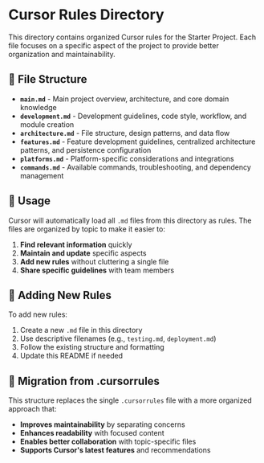 # Cursor Rules Directory

This directory contains organized Cursor rules for the Starter Project. Each file focuses on a specific aspect of the project to provide better organization and maintainability.

## 📁 File Structure

- **`main.md`** - Main project overview, architecture, and core domain knowledge
- **`development.md`** - Development guidelines, code style, workflow, and module creation
- **`architecture.md`** - File structure, design patterns, and data flow
- **`features.md`** - Feature development guidelines, centralized architecture patterns, and persistence configuration
- **`platforms.md`** - Platform-specific considerations and integrations
- **`commands.md`** - Available commands, troubleshooting, and dependency management

## 🎯 Usage

Cursor will automatically load all `.md` files from this directory as rules. The files are organized by topic to make it easier to:

1. **Find relevant information** quickly
2. **Maintain and update** specific aspects
3. **Add new rules** without cluttering a single file
4. **Share specific guidelines** with team members

## 📝 Adding New Rules

To add new rules:

1. Create a new `.md` file in this directory
2. Use descriptive filenames (e.g., `testing.md`, `deployment.md`)
3. Follow the existing structure and formatting
4. Update this README if needed

## 🔄 Migration from .cursorrules

This structure replaces the single `.cursorrules` file with a more organized approach that:

- **Improves maintainability** by separating concerns
- **Enhances readability** with focused content
- **Enables better collaboration** with topic-specific files
- **Supports Cursor's latest features** and recommendations
